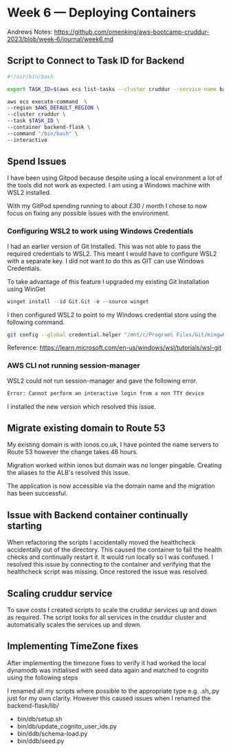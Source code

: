 # Week 6 — Deploying Containers

Andrews Notes: <https://github.com/omenking/aws-bootcamp-cruddur-2023/blob/week-6/journal/week6.md>

## Script to Connect to Task ID for Backend

```sh
#!/usr/bin/bash

export TASK_ID=$(aws ecs list-tasks --cluster cruddur --service-name backend-flask --query 'taskArns[*]' --output json | jq -r 'join(",")')

aws ecs execute-command  \
--region $AWS_DEFAULT_REGION \
--cluster cruddur \
--task $TASK_ID \
--container backend-flask \
--command "/bin/bash" \
--interactive
```

## Spend Issues

I have been using Gitpod because despite using a local environment a lot of the tools did not work as expected. I am using a Windows machine with WSL2 installed.

With my GitPod spending running to about £30 / month I chose to now focus on fixing any possible issues with the environment.

### Configuring WSL2 to work using Windows Credentials

I had an earlier version of Git Installed. This was not able to pass the required credentials to WSL2. This meant I would have to configure WSL2 with a separate key. I did not want to do this as GIT can use Windows Credentials.

To take advantage of this feature I upgraded my existing Git Installation using WinGet

```powershell
winget install --id Git.Git -e --source winget
```

I then configured WSL2 to point to my Windows credential store using the following command.

```sh
git config --global credential.helper "/mnt/c/Program\ Files/Git/mingw64/bin/git-credential-manager.exe"
```

Reference: <https://learn.microsoft.com/en-us/windows/wsl/tutorials/wsl-git>

### AWS CLI not running session-manager

WSL2 could not run session-manager and gave the following error.

```sh
Error: Cannot perform an interactive login from a non TTY device
```

I installed the new version which resolved this issue.

## Migrate existing domain to Route 53

My existing domain is with ionos.co.uk, I have pointed the name servers to Route 53 however the change takes 48 hours.

Migration worked within ionos but domain was no longer pingable. Creating the aliases to the ALB's resolved this issue.

The application is now accessible via the domain name and the migration has been successful.

## Issue with Backend container continually starting

When refactoring the scripts I accidentally moved the healthcheck accidentally out of the directory. This caused the container to fail the health checks and continually restart it. It would run locally so I was confused. I resolved this issue by connecting to the container and verifying that the healthcheck script was missing. Once restored the issue was resolved.

## Scaling cruddur service

To save costs I created scripts to scale the cruddur services up and down as required. The script looks for all services in the cruddur cluster and automatically scales the services up and down.

## Implementing TimeZone fixes

After implementing the timezone fixes to verify it had worked the local dynamodb was initialised with seed data again and matched to cognito using the following steps

I renamed all my scripts where possible to the appropriate type e.g. .sh,.py just for my own clarity. However this caused issues when I renamed the backend-flask/lib/

- bin/db/setup.sh
- bin/db/update_cognito_user_ids.py
- bin/ddb/schema-load.py
- bin/ddb/seed.py
